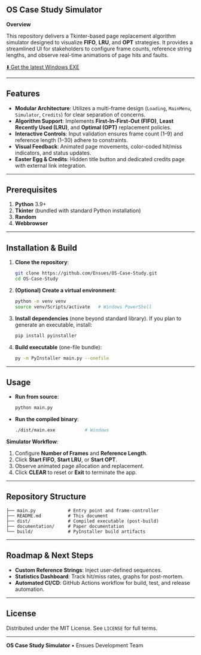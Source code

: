 ## OS Case Study Simulator

**Overview**

This repository delivers a Tkinter-based page replacement algorithm simulator designed to visualize **FIFO**, **LRU**, and **OPT** strategies. It provides a streamlined UI for stakeholders to configure frame counts, reference string lengths, and observe real-time animations of page hits and faults.

[⬇️ Get the latest Windows EXE](https://github.com/Ensues/OS-Case-Study/releases/download/v1.0.0/main.exe)

---

## Features

* **Modular Architecture**: Utilizes a multi-frame design (`Loading`, `MainMenu`, `Simulator`, `Credits`) for clear separation of concerns.
* **Algorithm Support**: Implements **First-In-First-Out (FIFO)**, **Least Recently Used (LRU)**, and **Optimal (OPT)** replacement policies.
* **Interactive Controls**: Input validation ensures frame count (1–9) and reference length (1–30) adhere to constraints.
* **Visual Feedback**: Animated page movements, color-coded hit/miss indicators, and status updates.
* **Easter Egg & Credits**: Hidden title button and dedicated credits page with external link integration.

---

## Prerequisites

1. **Python** 3.9+
2. **Tkinter** (bundled with standard Python installation)
3. **Random**
4. **Webbrowser**

---

## Installation & Build

1. **Clone the repository**:

   ```bash
   git clone https://github.com/Ensues/OS-Case-Study.git
   cd OS-Case-Study
   ```

2. **(Optional) Create a virtual environment**:

   ```bash
   python -m venv venv
   source venv/Scripts/activate   # Windows PowerShell
   ```

3. **Install dependencies** (none beyond standard library).
   If you plan to generate an executable, install:

   ```bash
   pip install pyinstaller
   ```

4. **Build executable** (one-file bundle):

   ```bash
   py -m PyInstaller main.py --onefile
   ```

---

## Usage

* **Run from source**:

  ```bash
  python main.py
  ```

* **Run the compiled binary**:

  ```bash
  ./dist/main.exe           # Windows
  ```

**Simulator Workflow**:

1. Configure **Number of Frames** and **Reference Length**.
2. Click **Start FIFO**, **Start LRU**, or **Start OPT**.
3. Observe animated page allocation and replacement.
4. Click **CLEAR** to reset or **Exit** to terminate the app.

---

## Repository Structure

```
├── main.py            # Entry point and frame-controller
├── README.md          # This document
├── dist/              # Compiled executable (post-build)
├── documentation/     # Paper documentation
└── build/             # PyInstaller build artifacts
```

---

## Roadmap & Next Steps

* **Custom Reference Strings**: Inject user-defined sequences.
* **Statistics Dashboard**: Track hit/miss rates, graphs for post-mortem.
* **Automated CI/CD**: GitHub Actions workflow for build, test, and release automation.

---

## License

Distributed under the MIT License. See `LICENSE` for full terms.

---

**OS Case Study Simulator** • Ensues Development Team
